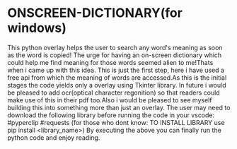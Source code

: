 # ONSCREEN-DICTIONARY(for windows)
This python overlay helps the user to search any word's meaning as soon as the word is copied!
The urge for having an on-screen dictionary which could help me find meaning for those words seemed alien to me!Thats when i came up with this idea. This is just the first step,
here i have used a free api from which the meaning of words are accessed.As this is the initial stages the code yields only a overlay using Tkinter library.
In future i would be pleased to add ocr(optical character regonition) so that readers could make use of this in their pdf too.Also i would be pleased to see myself building this into something more than just an overlay.
The user may need to download the following library before running the code in your vscode:
#pyperclip
#requests
(for those who dont know: TO INSTALL LIBRARY use pip install <library_name>)
By executing the above you can finally run the python code and enjoy reading.
